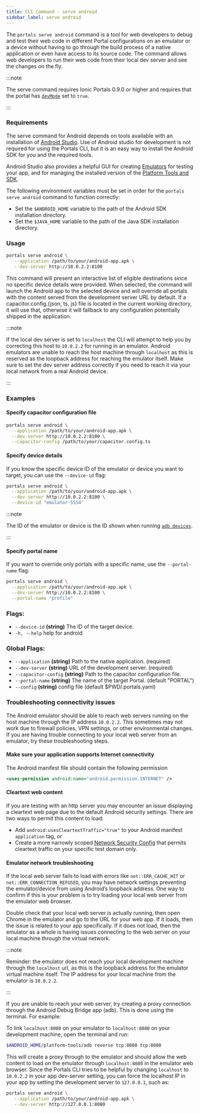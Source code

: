 ```yaml
---
title: CLI Command - serve android
sidebar_label: serve android
---
```


The `portals serve android` command is a tool for web developers to debug and test their
web code in different Portal configurations on an emulator or a device without having
to go through the build process of a native application or even have access to its
source code. The command allows web developers to run their web code from their local
dev server and see the changes on the fly.

:::note

The serve command requires Ionic Portals 0.9.0 or higher and requires that the portal
has [`devMode`](https://ionic.io/docs/portals-android-api-ref/-ionic-portals/io.ionic.portals/-portal/index.html#-813353364%2FProperties%2F-149544105) set to `true`.

:::

### Requirements

The serve command for Android depends on tools available with an installation of [Android Studio](https://developer.android.com/studio). Use of Android studio for development is not required for using the Portals CLI, but it is an easy way to install the Android SDK for you and the required tools.

Android Studio also provides a helpful GUI for creating [Emulators](https://developer.android.com/studio/run/managing-avds) for testing your app, and for managing the installed version of the [Platform Tools and SDK](https://developer.android.com/studio/intro/update#sdk-manager).

The following environment variables must be set in order for the `portals serve android` command to function correctly:

- Set the `$ANDROID_HOME` variable to the path of the Android SDK installation directory.
- Set the `$JAVA_HOME` variable to the path of the Java SDK installation directory.

### Usage
```bash
portals serve android \
   --application /path/to/your/android-app.apk \
   --dev-server http://10.0.2.2:8100
```
This command will present an interactive list of eligible destinations since no specific device details were provided. When selected, the command will launch the Android app to the selected device and will override all portals with the content served from the development server URL by default. If a capacitor.config.&lcub;json, ts, js} file is located in the current working directory, it will use that, otherwise it will fallback to any configuration potentially shipped in the application.

:::note

If the local dev server is set to `localhost` the CLI will attempt to help you by correcting this host to `10.0.2.2` for running in an emulator. Android emulators are unable to reach the host machine through `localhost` as this is reserved as the loopback address for reaching the emulator itself. Make sure to set the dev server address correctly if you need to reach it via your local network from a real Android device.

:::

### Examples

#### Specify capacitor configuration file

```bash
portals serve android \
  --application /path/to/your/android-app.apk \
  --dev-server http://10.0.2.2:8100 \
  --capacitor-config /path/to/your/capacitor.config.ts
```

#### Specify device details

If you know the specific device ID of the emulator or device you want to target, you can use the `--device-id` flag:

```bash
portals serve android \
  --application /path/to/your/android-app.apk \
  --dev-server http://10.0.2.2:8100 \
  --device-id "emulator-5554"
```

:::note

The ID of the emulator or device is the ID shown when running [`adb devices`](https://developer.android.com/tools/adb#devicestatus).

:::

#### Specify portal name

If you want to override only portals with a specific name, use the `--portal-name` flag:

```bash
portals serve android \
  --application /path/to/your/android-app.apk \
  --dev-server http://10.0.2.2:8100 \
  --portal-name "profile"
```
### Flags:
- `--device-id` **(string)**     The ID of the target device.
- `-h, --help`             help for android

### Global Flags:
- `--application` **(string)**        Path to the native application. (required)
- `--dev-server` **(string)**         URL of the development server. (required)
- `--capacitor-config` **(string)**   Path to the capacitor configuration file.
- `--portal-name` **(string)**        The name of the target Portal. (default "PORTAL")
- `--config` **(string)**             config file (default $PWD/.portals.yaml)

### Troubleshooting connectivity issues

The Android emulator should be able to reach web servers running on the host machine through the IP address `10.0.2.2`. This sometimes may not work due to firewall policies, VPN settings, or other environmental changes. If you are having trouble connecting to your local web server from an emulator, try these troubleshooting steps.

#### Make sure your application supports Internet connectivity

The Android manifest file should contain the following permission

```xml
<uses-permission android:name="android.permission.INTERNET" />
```

#### Cleartext web content

If you are testing with an http server you may encounter an issue displaying a cleartext web page due to the default Android security settings. There are two ways to permit this content to load:

- Add `android:usesCleartextTraffic="true"` to your Android manifest `application` tag, or
- Create a more narrowly scoped [Network Security Config](https://developer.android.com/privacy-and-security/security-config#CleartextTrafficPermitted) that permits cleartext traffic on your specific test domain only.

#### Emulator network troubleshooting

If the local web server fails to load with errors like `net::ERR_CACHE_HIT` or `net::ERR_CONNECTION_REFUSED`, you may have network settings preventing the emulator/device from using Android’s loopback address. One way to confirm if this is your problem is to try loading your local web server from the emulator web browser.

Double check that your local web server is actually running, then open Chrome in the emulator and go to the URL for your web app. If it loads, then the issue is related to your app specifically. If it does not load, then the emulator as a whole is having issues connecting to the web server on your local machine through the virtual network.

:::note

Reminder: the emulator does not reach your local development machine through the `localhost` url, as this is the loopback address for the emulator virtual machine itself. The IP address for your local machine from the emulator is `10.0.2.2`.

:::

If you are unable to reach your web server, try creating a proxy connection through the Android Debug Bridge app (adb). This is done using the terminal. For example:

To link `localhost:8080` on your emulator to `localhost:8080` on your development machine, open the terminal and run:

```sh
$ANDROID_HOME/platform-tools/adb reverse tcp:8080 tcp:8080
```

This will create a proxy through to the emulator and should allow the web content to load on the emulator through `localhost:8080` in the emulator web browser. Since the Portals CLI tries to be helpful by changing `localhost` to `10.0.2.2` in your app dev-server setting, you can force the localhost IP in your app by setting the development server to `127.0.0.1`, such as:

```bash
portals serve android \
   --application /path/to/your/android-app.apk \
   --dev-server http://127.0.0.1:8080
```